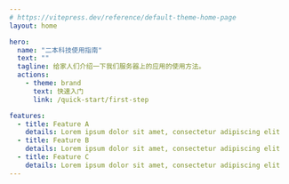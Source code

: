 ```yaml
---
# https://vitepress.dev/reference/default-theme-home-page
layout: home

hero:
  name: "二本科技使用指南"
  text: ""
  tagline: 给家人们介绍一下我们服务器上的应用的使用方法。
  actions:
    - theme: brand
      text: 快速入门
      link: /quick-start/first-step

features:
  - title: Feature A
    details: Lorem ipsum dolor sit amet, consectetur adipiscing elit
  - title: Feature B
    details: Lorem ipsum dolor sit amet, consectetur adipiscing elit
  - title: Feature C
    details: Lorem ipsum dolor sit amet, consectetur adipiscing elit
---
```


